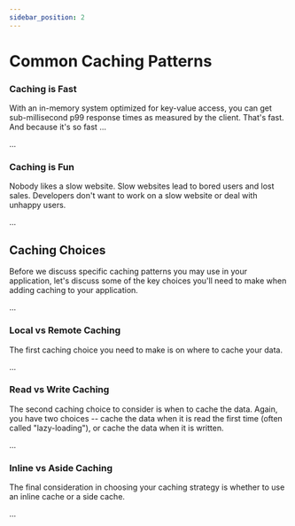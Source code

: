 ```yaml
---
sidebar_position: 2
---
```


# Common Caching Patterns

### Caching is Fast

With an in-memory system optimized for key-value access, you can get sub-millisecond p99 response times as measured by the client. That's fast. And because it's so fast …

...

### Caching is Fun

Nobody likes a slow website. Slow websites lead to bored users and lost sales. Developers don't want to work on a slow website or deal with unhappy users.

...

## Caching Choices

Before we discuss specific caching patterns you may use in your application, let's discuss some of the key choices you'll need to make when adding caching to your application.

...

### Local vs Remote Caching

The first caching choice you need to make is on where to cache your data.

...

### Read vs Write Caching

The second caching choice to consider is when to cache the data. Again, you have two choices -- cache the data when it is read the first time (often called "lazy-loading"), or cache the data when it is written.

...

### Inline vs Aside Caching

The final consideration in choosing your caching strategy is whether to use an inline cache or a side cache.

...
